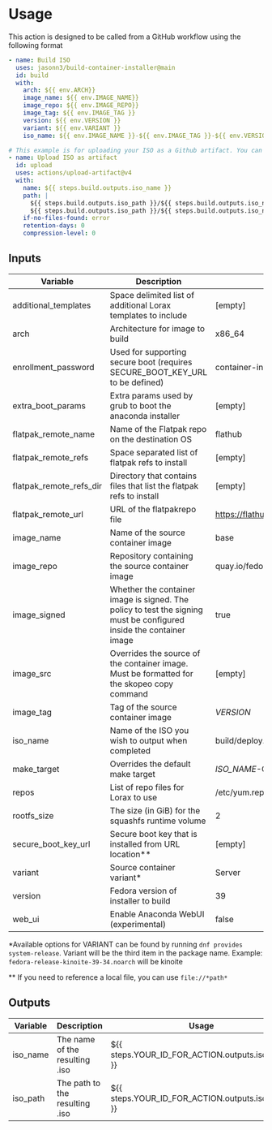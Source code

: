 # Usage

This action is designed to be called from a GitHub workflow using the following format

```yaml
- name: Build ISO
  uses: jasonn3/build-container-installer@main
  id: build
  with:
    arch: ${{ env.ARCH}}
    image_name: ${{ env.IMAGE_NAME}}
    image_repo: ${{ env.IMAGE_REPO}}
    image_tag: ${{ env.IMAGE_TAG }}
    version: ${{ env.VERSION }}
    variant: ${{ env.VARIANT }}
    iso_name: ${{ env.IMAGE_NAME }}-${{ env.IMAGE_TAG }}-${{ env.VERSION }}.iso

# This example is for uploading your ISO as a Github artifact. You can do something similar using any cloud storage, so long as you copy the output
- name: Upload ISO as artifact
  id: upload
  uses: actions/upload-artifact@v4
  with:
    name: ${{ steps.build.outputs.iso_name }}
    path: |
      ${{ steps.build.outputs.iso_path }}/${{ steps.build.outputs.iso_name }}
      ${{ steps.build.outputs.iso_path }}/${{ steps.build.outputs.iso_name }}-CHECKSUM
    if-no-files-found: error
    retention-days: 0
    compression-level: 0
```

## Inputs

| Variable                | Description                                                                  | Default Value                                  | Action             | Container/Makefile |
| ----------------------- | ---------------------------------------------------------------------------- | ---------------------------------------------- | ------------------ | ------------------ |
| additional_templates    | Space delimited list of additional Lorax templates to include                | \[empty\]                                      | :white_check_mark: | :white_check_mark: |
| arch                    | Architecture for image to build                                              | x86_64                                         | :white_check_mark: | :white_check_mark: |
| enrollment_password     | Used for supporting secure boot (requires SECURE_BOOT_KEY_URL to be defined) | container-installer                            | :white_check_mark: | :white_check_mark: |
| extra_boot_params       | Extra params used by grub to boot the anaconda installer                     | \[empty\]                                      | :white_check_mark: | :white_check_mark: |
| flatpak_remote_name     | Name of the Flatpak repo on the destination OS                               | flathub                                        | :white_check_mark: | :white_check_mark: |
| flatpak_remote_refs     | Space separated list of flatpak refs to install                              | \[empty\]                                      | :white_check_mark: | :white_check_mark: |
| flatpak_remote_refs_dir | Directory that contains files that list the flatpak refs to install          | \[empty\]                                      | :white_check_mark: | :white_check_mark: |
| flatpak_remote_url      | URL of the flatpakrepo file                                                  | <https://flathub.org/repo/flathub.flatpakrepo> | :white_check_mark: | :white_check_mark: |
| image_name              | Name of the source container image                                           | base                                           | :white_check_mark: | :white_check_mark: |
| image_repo              | Repository containing the source container image                             | quay.io/fedora-ostree-desktops                 | :white_check_mark: | :white_check_mark: |
| image_signed            | Whether the container image is signed. The policy to test the signing must be configured inside the container image | true    | :white_check_mark: | :white_check_mark: |
| image_src               | Overrides the source of the container image. Must be formatted for the skopeo copy command | \[empty\]                        | :white_check_mark: | :white_check_mark: |
| image_tag               | Tag of the source container image                                            | *VERSION*                                      | :white_check_mark: | :white_check_mark: |
| iso_name                | Name of the ISO you wish to output when completed                            | build/deploy.iso                               | :white_check_mark: | :white_check_mark: |
| make_target             | Overrides the default make target                                            | *ISO_NAME*-Checksum                            | :white_check_mark: | :x:                |
| repos                   | List of repo files for Lorax to use                                          | /etc/yum.repos.d/*.repo                        | :white_check_mark: | :white_check_mark: |
| rootfs_size             | The size (in GiB) for the squashfs runtime volume                            | 2                                              | :white_check_mark: | :white_check_mark: |
| secure_boot_key_url     | Secure boot key that is installed from URL location\*\*                      | \[empty\]                                      | :white_check_mark: | :white_check_mark: |
| variant                 | Source container variant\*                                                   | Server                                         | :white_check_mark: | :white_check_mark: |
| version                 | Fedora version of installer to build                                         | 39                                             | :white_check_mark: | :white_check_mark: |
| web_ui                  | Enable Anaconda WebUI (experimental)                                         | false                                          | :white_check_mark: | :white_check_mark: |

\*Available options for VARIANT can be found by running `dnf provides system-release`.
Variant will be the third item in the package name. Example: `fedora-release-kinoite-39-34.noarch` will be kinoite

\*\* If you need to reference a local file, you can use `file://*path*`

## Outputs

| Variable | Description                             | Usage                                            |
| -------- | ----------------------------------------| ------------------------------------------------ |
| iso_name | The name of the resulting .iso          | ${{ steps.YOUR_ID_FOR_ACTION.outputs.iso_name }} |
| iso_path | The path to the resulting .iso          | ${{ steps.YOUR_ID_FOR_ACTION.outputs.iso_name }} |
